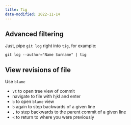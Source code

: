 ```yaml
---
title: Tig
date-modified: 2022-11-14
---
```


## Advanced filtering

Just, pipe `git log` right into `tig`, for example:

```
git log --author="Name Surname" | tig
```

## View revisions of file

Use `blame`
* `vt` to open tree view of commit
* navigate to file with hjkl and enter
* `b` to open `blame` view
* `b` again to step backwards of a given line
* `,` to step backwards to the parent commit of a given line
* `<` to return to where you were previously

